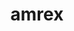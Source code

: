 ---
title: "amrex"
layout: cache
categories: [package, v0.18.1]
meta: {"versions": ["22.05"], "compilers": ["gcc@=7.5.0"], "oss": ["ubuntu18.04"], "platforms": ["linux"], "targets": ["x86_64"], "stacks": ["e4s", "root"], "num_specs": 2, "num_specs_by_stack": {"root": 2, "e4s": 2}}
spec_details: [{"hash": "uaaehawpzsw7ke5qo7zrbivdpn34anw4", "compiler": "gcc@=7.5.0", "versions": ["22.05"], "os": "ubuntu18.04", "platform": "linux", "target": "x86_64", "variants": ["~amrdata", "build_type=RelWithDebInfo", "+cuda", "cuda_arch=70", "dimensions=3", "~eb", "~fortran", "~hdf5", "~hypre", "~ipo", "+linear_solvers", "+mpi", "~openmp", "~particles", "~petsc", "~pic", "~plotfile_tools", "precision=double", "~rocm", "~shared", "~sundials", "~tiny_profile"], "stacks": ["root", "e4s"], "size": "-", "tarball": "https://binaries.spack.io/v0.18.1/build_cache/linux-ubuntu18.04-x86_64/gcc-7.5.0/amrex-22.05/linux-ubuntu18.04-x86_64-gcc-7.5.0-amrex-22.05-uaaehawpzsw7ke5qo7zrbivdpn34anw4.spack"}, {"hash": "zrbairdk2e7jjja62wewfg73h2vahaof", "compiler": "gcc@=7.5.0", "versions": ["22.05"], "os": "ubuntu18.04", "platform": "linux", "target": "x86_64", "variants": ["~amrdata", "build_type=RelWithDebInfo", "~cuda", "dimensions=3", "~eb", "~fortran", "~hdf5", "~hypre", "~ipo", "+linear_solvers", "+mpi", "~openmp", "~particles", "~petsc", "~pic", "~plotfile_tools", "precision=double", "~rocm", "~shared", "~sundials", "~tiny_profile"], "stacks": ["root", "e4s"], "size": "-", "tarball": "https://binaries.spack.io/v0.18.1/build_cache/linux-ubuntu18.04-x86_64/gcc-7.5.0/amrex-22.05/linux-ubuntu18.04-x86_64-gcc-7.5.0-amrex-22.05-zrbairdk2e7jjja62wewfg73h2vahaof.spack"}]
---